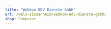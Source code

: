 ```yaml
---
title: "Webkom EDV Dienste GmbH"
url: /wals-siezenheim/webkom-edv-dienste-gmbh/
shop: Computer
---
```

